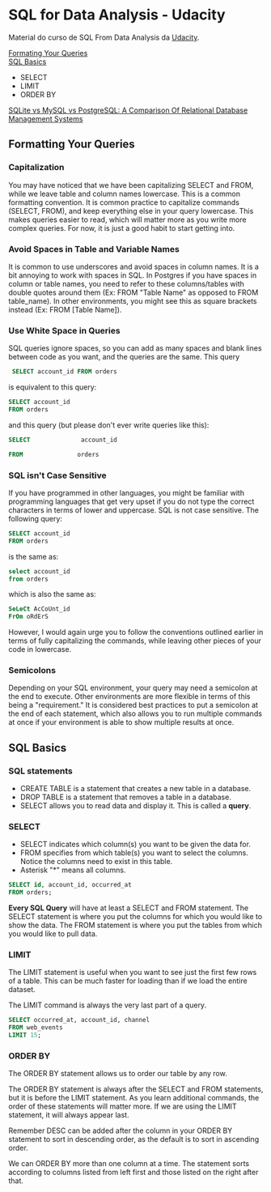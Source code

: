 # SQL for Data Analysis - Udacity

Material do curso de SQL From Data Analysis da [Udacity]((https://classroom.udacity.com/courses/ud198)).

[Formating Your Queries](#formatting-your-queries)  
[SQL Basics](#sql-basics)
  - SELECT
  - LIMIT
  - ORDER BY

  [SQLite vs MySQL vs PostgreSQL: A Comparison Of Relational Database Management Systems](https://www.digitalocean.com/community/tutorials/sqlite-vs-mysql-vs-postgresql-a-comparison-of-relational-database-management-systems)  

## Formatting Your Queries

### Capitalization

You may have noticed that we have been capitalizing SELECT and FROM, while we leave table and column names lowercase. This is a common formatting convention. It is common practice to capitalize commands (SELECT, FROM), and keep everything else in your query lowercase. This makes queries easier to read, which will matter more as you write more complex queries. For now, it is just a good habit to start getting into.

### Avoid Spaces in Table and Variable Names
It is common to use underscores and avoid spaces in column names. It is a bit annoying to work with spaces in SQL. In Postgres if you have spaces in column or table names, you need to refer to these columns/tables with double quotes around them (Ex: FROM "Table Name" as opposed to FROM table_name). In other environments, you might see this as square brackets instead (Ex: FROM [Table Name]).

### Use White Space in Queries
SQL queries ignore spaces, so you can add as many spaces and blank lines between code as you want, and the queries are the same. This query

```sql
 SELECT account_id FROM orders
```

is equivalent to this query:

```sql
SELECT account_id
FROM orders
```

and this query (but please don't ever write queries like this):

```sql
SELECT              account_id

FROM               orders
```

### SQL isn't Case Sensitive
If you have programmed in other languages, you might be familiar with programming languages that get very upset if you do not type the correct characters in terms of lower and uppercase. SQL is not case sensitive. The following query:

```sql
SELECT account_id
FROM orders
```

is the same as:

```sql
select account_id
from orders
```

which is also the same as:

```sql
SeLeCt AcCoUnt_id
FrOm oRdErS
```

However, I would again urge you to follow the conventions outlined earlier in terms of fully capitalizing the commands, while leaving other pieces of your code in lowercase.

### Semicolons
Depending on your SQL environment, your query may need a semicolon at the end to execute. Other environments are more flexible in terms of this being a "requirement." It is considered best practices to put a semicolon at the end of each statement, which also allows you to run multiple commands at once if your environment is able to show multiple results at once.

## SQL Basics

### SQL statements

- CREATE TABLE is a statement that creates a new table in a database.
- DROP TABLE is a statement that removes a table in a database.
- SELECT allows you to read data and display it. This is called a **query**.

### SELECT

- SELECT indicates which column(s) you want to be given the data for.
- FROM specifies from which table(s) you want to select the columns. Notice the columns need to exist in this table.
- Asterisk "*" means all columns.

```sql
SELECT id, account_id, occurred_at
FROM orders;
```

**Every SQL Query** will have at least a SELECT and FROM statement. The SELECT statement is where you put the columns for which you would like to show the data. The FROM statement is where you put the tables from which you would like to pull data.

### LIMIT

The LIMIT statement is useful when you want to see just the first few rows of a table. This can be much faster for loading than if we load the entire dataset.  

The LIMIT command is always the very last part of a query.

```sql
SELECT occurred_at, account_id, channel
FROM web_events
LIMIT 15;
```

### ORDER BY

The ORDER BY statement allows us to order our table by any row.  

The ORDER BY statement is always after the SELECT and FROM statements, but it is before the LIMIT statement. As you learn additional commands, the order of these statements will matter more. If we are using the LIMIT statement, it will always appear last.  

Remember DESC can be added after the column in your ORDER BY statement to sort in descending order, as the default is to sort in ascending order.  

We can ORDER BY more than one column at a time. The statement sorts according to columns listed from left first and those listed on the right after that. 
